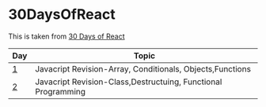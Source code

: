 # 30DaysOfReact

This is taken from [30 Days of React](https://github.com/Asabeneh/30-Days-Of-React)

| Day  | Topic |
| ------------- | ------------- |
| [1](https://github.com/shlokam/30DaysOfReact/tree/main/Exercises/Day1)  | Javacript Revision-Array, Conditionals, Objects,Functions  |
| [2](https://github.com/shlokam/30DaysOfReact/tree/main/Exercises/Day1)  | Javacript Revision-Class,Destructuing, Functional Programming  |
